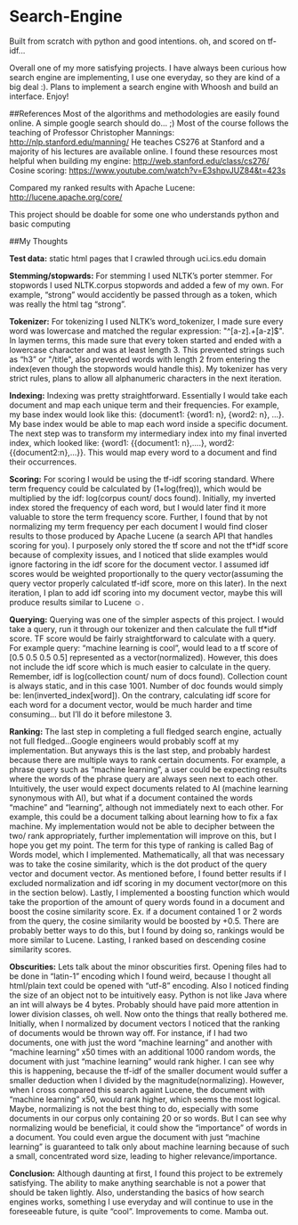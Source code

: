 # Search-Engine
Built from scratch with python and good intentions. oh, and scored on tf-idf...

Overall one of my more satisfying projects. I have always been curious how search engine
are implementing, I use one everyday, so they are kind of a big deal :). Plans to
implement a search engine with Whoosh and build an interface. Enjoy!

##References
Most of the algorithms and methodologies are easily found online. A simple google search should do... ;)
Most of the course follows the teaching of Professor Christopher Mannings: http://nlp.stanford.edu/manning/
He teaches CS276 at Stanford and a majority of his lectures are available online.
I found these resources most helpful when building my engine:
http://web.stanford.edu/class/cs276/
Cosine scoring: https://www.youtube.com/watch?v=E3shpvJUZ84&t=423s

Compared my ranked results with Apache Lucene: http://lucene.apache.org/core/

This project should be doable for some one who understands python and basic computing




##My Thoughts

**Test data:** static html pages that I crawled through uci.ics.edu domain

**Stemming/stopwards:** For stemming I used NLTK’s porter stemmer. For stopwords I used NLTK.corpus stopwords and added a few of my own. For example, “strong” would accidently be passed through as a token, which was really the html tag “strong”.

**Tokenizer:** For tokenizing I used NLTK’s word_tokenizer, I made sure every word was lowercase and matched the regular expression: "^[a-z].+[a-z]$". In laymen terms, this made sure that every token started and ended with a lowercase character and was at least length  3. This prevented strings such as “h3” or "/title", also prevented words with length 2 from entering the index(even though the stopwords would handle this). My tokenizer has very strict rules, plans to allow all alphanumeric characters in the next iteration.

**Indexing:** Indexing was pretty straightforward. Essentially I would take each document and map each unique term and their frequencies. For example, my base index would look like this:
{document1: {word1: n}, {word2: n}, …}.  My base index would be able to map each word inside a specific document. The next step was to transform my intermediary index into my final inverted index, which looked like: {word1: {{document1: n},….}, word2: {{document2:n},…}}. This would map every word to a document and find their occurrences.

**Scoring:** For scoring I would be using the tf-idf scoring standard. Where term frequency could be calculated by (1+log(freq)), which would be multiplied by the idf: log(corpus count/ docs found). Initially, my inverted index stored the frequency of each word, but I would later find it more valuable to store the term frequency score. Further, I found that by not normalizing my term frequency per each document I would find closer results to those produced by Apache Lucene (a search API that handles scoring for you). I purposely only stored the tf score and not the tf*idf score because of complexity issues, and I noticed that slide examples would ignore factoring in the idf score for the document vector. I assumed idf scores would be weighted proportionally to the query vector(assuming the query vector properly calculated tf-idf score, more on this later). In the next iteration, I plan to add idf scoring into my document vector, maybe this will produce results similar to Lucene ☺.

**Querying:** Querying was one of the simpler aspects of this project. I would take a query, run it through our tokenizer and then calculate the full tf*idf score. TF score would be fairly straightforward to calculate with a query. For example query: “machine learning is cool”, would lead to a tf score of [0.5 0.5 0.5 0.5] represented as a vector(normalized). However, this does not include the idf score which is much easier to calculate in the query. Remember, idf is log(collection count/ num of docs found). Collection count is always static, and in this case 1001. Number of doc founds would simply be:  len(inverted_index[word]). On the contrary, calculating idf score for each word for a document vector, would be much harder and time consuming… but I’ll do it before milestone 3.

**Ranking:** The last step in completing a full fledged search engine, actually not full fledged…Google engineers would probably scoff at my implementation. But anyways this is the last step, and probably hardest because there are multiple ways to rank certain documents. For example, a phrase query such as “machine learning”, a user could be expecting results where the words of  the phrase query are always seen next to each other. Intuitively, the user would expect documents related to AI (machine learning synonymous with AI), but what if a document contained the words “machine” and “learning”, although not immediately next to each other. For example, this could be a document talking about learning how to fix a fax machine. My implementation would not be able to decipher between the two/ rank appropriately, further implementation will improve on this, but I hope you get my point. The term for this type of ranking is called Bag of Words model, which I implemented. Mathematically, all that was necessary was to take the cosine similarity, which is the dot product of the query vector and document vector. As mentioned before, I found better results if I excluded normalization and idf scoring in my document vector(more on this in the section below). Lastly, I implemented a boosting function which would take the proportion of the amount of query words found in a document and boost the cosine similarity score. Ex. if a document contained 1 or 2 words from the query, the cosine similarity would be boosted by +0.5. There are probably better ways to do this, but I found by doing so, rankings would be more similar to Lucene. Lasting, I ranked based on descending cosine similarity scores.   

**Obscurities:** Lets talk about the minor obscurities first. Opening files had to be done in “latin-1” encoding which I found weird, because I thought all html/plain text could be opened with “utf-8” encoding. Also I noticed finding the size of an object not to be intuitively easy. Python is not like Java where an int will always be 4 bytes. Probably should have paid more attention in lower division classes, oh well. Now onto the things that really bothered me. Initially, when I normalized by document vectors I noticed that the ranking of documents would be thrown way off. For instance, if I had two documents,  one with just the word “machine learning” and another with “machine learning” x50 times with an additional 1000 random words, the document with just “machine learning” would rank higher. I can see why this is happening, because the tf-idf of the smaller document would suffer a smaller deduction when I divided by the magnitude(normalizing). However, when I cross compared this search againt Lucene, the document with “machine learning” x50, would rank higher, which seems the most logical. Maybe, normalizing is not the best thing to do, especially with some documents in our corpus only containing 20 or so words. But I can see why normalizing would be beneficial, it could show the “importance” of words in a document. You could even argue the document with just “machine learning” is guaranteed to talk only about machine learning because of such a small, concentrated word size, leading to higher relevance/importance.

**Conclusion:** Although daunting at first, I found this project to be extremely satisfying. The ability to make anything searchable is not a power that should be taken lightly. Also, understanding the basics of how search engines works, something I use everyday and will continue to use in the foreseeable future, is quite “cool”. Improvements to come. Mamba out.
